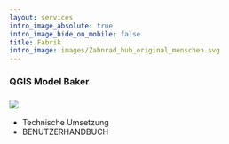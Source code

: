 ```yaml
---
layout: services
intro_image_absolute: true
intro_image_hide_on_mobile: false
title: Fabrik
intro_image: images/Zahnrad_hub_original_menschen.svg
---
```


### QGIS Model Baker

### ![](/\_static/app-assets/fabrik.svg)

*   Technische Umsetzung
*   BENUTZERHANDBUCH

